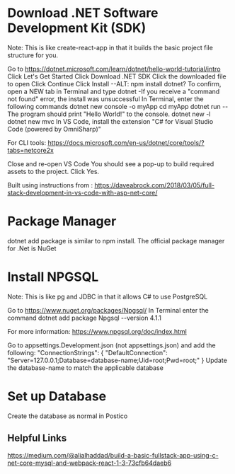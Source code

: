 # Download .NET Software Development Kit (SDK)

Note: This is like create-react-app in that it builds the basic project file structure for you.

Go to https://dotnet.microsoft.com/learn/dotnet/hello-world-tutorial/intro
Click Let's Get Started
Click Download .NET SDK
Click the downloaded file to open
Click Continue
Click Install
--ALT: npm install dotnet?
To confirm, open a NEW tab in Terminal and type dotnet
-If you receive a "command not found" error, the install was unsuccessful
In Terminal, enter the following commands
    dotnet new console -o myApp
    cd myApp
    dotnet run
    --The program should print "Hello World!" to the console.
    dotnet new -l
    dotnet new mvc
In VS Code, install the extension "C# for Visual Studio Code (powered by OmniSharp)"

For CLI tools: https://docs.microsoft.com/en-us/dotnet/core/tools/?tabs=netcore2x 

Close and re-open VS Code
You should see a pop-up to build required assets to the project. Click Yes.

Built using instructions from : https://daveabrock.com/2018/03/05/full-stack-development-in-vs-code-with-asp-net-core/

# Package Manager

dotnet add package is similar to npm install. The official package manager for .Net is NuGet

# Install NPGSQL

Note: This is like pg and JDBC in that it allows C# to use PostgreSQL

Go to https://www.nuget.org/packages/Npgsql/
In Terminal enter the command dotnet add package Npgsql --version 4.1.1

For more information: https://www.npgsql.org/doc/index.html

Go to appsettings.Development.json (not appsettings.json) and add the following:
  "ConnectionStrings": { "DefaultConnection":  "Server=127.0.0.1;Database=database-name;Uid=root;Pwd=root;" }
Update the database-name to match the applicable database


# Set up Database

Create the database as normal in Postico


## Helpful Links

https://medium.com/@alialhaddad/build-a-basic-fullstack-app-using-c-net-core-mysql-and-webpack-react-1-3-73cfb64daeb6